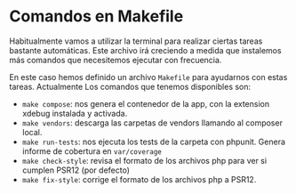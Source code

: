 # Comandos en Makefile
Habitualmente vamos a utilizar la terminal para realizar ciertas tareas bastante automáticas. Este archivo irá 
creciendo a medida que instalemos más comandos que necesitemos ejecutar con frecuencia.

En este caso hemos definido un archivo `Makefile` para ayudarnos con estas tareas. Actualmente Los comandos que tenemos
disponibles son:

- `make compose`: nos genera el contenedor de la app, con la extension xdebug instalada y activada.
- `make vendors`: descarga las carpetas de vendors llamando al composer local.
- `make run-tests`: nos ejecuta los tests de la carpeta con phpunit. Genera informe de cobertura en `var/coverage`
- `make check-style`: revisa el formato de los archivos php para ver si cumplen PSR12 (por defecto)
- `make fix-style`: corrige el formato de los archivos php a PSR12.
